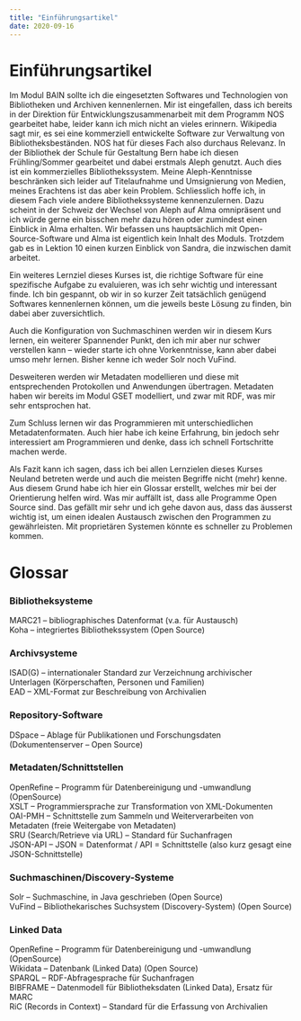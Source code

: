 ```yaml
---
title: "Einführungsartikel"
date: 2020-09-16
---
```


# Einführungsartikel

Im Modul BAIN sollte ich die eingesetzten Softwares und Technologien von Bibliotheken und Archiven kennenlernen. Mir ist eingefallen, dass ich bereits in der Direktion für Entwicklungszusammenarbeit mit dem Programm NOS gearbeitet habe, leider kann ich mich nicht an vieles erinnern. Wikipedia sagt mir, es sei eine kommerziell entwickelte Software zur Verwaltung von Bibliotheksbeständen. NOS hat für dieses Fach also durchaus Relevanz. In der Bibliothek der Schule für Gestaltung Bern habe ich diesen Frühling/Sommer gearbeitet und dabei erstmals Aleph genutzt. Auch dies ist ein kommerzielles Bibliothekssystem. Meine Aleph-Kenntnisse beschränken sich leider auf Titelaufnahme und Umsignierung von Medien, meines Erachtens ist das aber kein Problem. Schliesslich hoffe ich, in diesem Fach viele andere Bibliothekssysteme kennenzulernen. Dazu scheint in der Schweiz der Wechsel von Aleph auf Alma omnipräsent und ich würde gerne ein bisschen mehr dazu hören oder zumindest einen Einblick in Alma erhalten. Wir befassen uns hauptsächlich mit Open-Source-Software und Alma ist eigentlich kein Inhalt des Moduls. Trotzdem gab es in Lektion 10 einen kurzen Einblick von Sandra, die inzwischen damit arbeitet.

Ein weiteres Lernziel dieses Kurses ist, die richtige Software für eine spezifische Aufgabe zu evaluieren, was ich sehr wichtig und interessant finde. Ich bin gespannt, ob wir in so kurzer Zeit tatsächlich genügend Softwares kennenlernen können, um die jeweils beste Lösung zu finden, bin dabei aber zuversichtlich.

Auch die Konfiguration von Suchmaschinen werden wir in diesem Kurs lernen, ein weiterer Spannender Punkt, den ich mir aber nur schwer verstellen kann – wieder starte ich ohne Vorkenntnisse, kann aber dabei umso mehr lernen. Bisher kenne ich weder Solr noch VuFind.

Desweiteren werden wir Metadaten modellieren und diese mit entsprechenden Protokollen und Anwendungen übertragen. Metadaten haben wir bereits im Modul GSET modelliert, und zwar mit RDF, was mir sehr entsprochen hat.

Zum Schluss lernen wir das Programmieren mit unterschiedlichen Metadatenformaten. Auch hier habe ich keine Erfahrung, bin jedoch sehr interessiert am Programmieren und denke, dass ich schnell Fortschritte machen werde.

Als Fazit kann ich sagen, dass ich bei allen Lernzielen dieses Kurses Neuland betreten werde und auch die meisten Begriffe nicht (mehr) kenne. Aus diesem Grund habe ich hier ein Glossar erstellt, welches mir bei der Orientierung helfen wird. Was mir auffällt ist, dass alle Programme Open Source sind. Das gefällt mir sehr und ich gehe davon aus, dass das äusserst wichtig ist, um einen idealen Austausch zwischen den Programmen zu gewährleisten. Mit proprietären Systemen könnte es schneller zu Problemen kommen.

# Glossar

### Bibliotheksysteme
MARC21 – bibliographisches Datenformat (v.a. für Austausch)<br>
Koha – integriertes Bibliothekssystem (Open Source)

### Archivsysteme
ISAD(G) – internationaler Standard zur Verzeichnung archivischer Unterlagen (Körperschaften, Personen und Familien)<br>
EAD – XML-Format zur Beschreibung von Archivalien

### Repository-Software
DSpace – Ablage für Publikationen und Forschungsdaten (Dokumentenserver – Open Source)

### Metadaten/Schnittstellen
OpenRefine – Programm für Datenbereinigung und -umwandlung (OpenSource)<br>
XSLT – Programmiersprache zur Transformation von XML-Dokumenten<br>
OAI-PMH – Schnittstelle zum Sammeln und Weiterverarbeiten von Metadaten (freie Weitergabe von Metadaten)<br>
SRU (Search/Retrieve via URL) – Standard für Suchanfragen<br>
JSON-API – JSON = Datenformat / API = Schnittstelle (also kurz gesagt eine JSON-Schnittstelle)

### Suchmaschinen/Discovery-Systeme
Solr – Suchmaschine, in Java geschrieben (Open Source)<br>
VuFind – Bibliothekarisches Suchsystem (Discovery-System) (Open Source)

### Linked Data
OpenRefine – Programm für Datenbereinigung und -umwandlung (OpenSource)<br>
Wikidata – Datenbank (Linked Data) (Open Source)<br>
SPARQL – RDF-Abfragesprache für Suchanfragen<br>
BIBFRAME – Datenmodell für Bibliotheksdaten (Linked Data), Ersatz für MARC<br>
RiC (Records in Context) – Standard für die Erfassung von Archivalien
